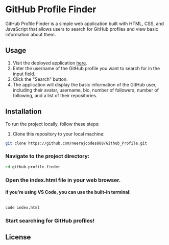 
# GitHub Profile Finder

GitHub Profile Finder is a simple web application built with HTML, CSS, and JavaScript that allows users to search for GitHub profiles and view basic information about them.

## Usage

1. Visit the deployed application [here](link_to_your_deployed_application).
2. Enter the username of the GitHub profile you want to search for in the input field.
3. Click the "Search" button.
4. The application will display the basic information of the GitHub user, including their avatar, username, bio, number of followers, number of following, and a list of their repositories.

## Installation

To run the project locally, follow these steps:

1. Clone this repository to your local machine:

```bash
git clone https://github.com/neerajcodes888/Github_Profile.git
```
### Navigate to the project directory:

```bash
cd github-profile-finder
```
### Open the index.html file in your web browser.

#### if you're using VS Code, you can use the built-in terminal: 
```bash

code index.html
```

### Start searching for GitHub profiles!


## License
